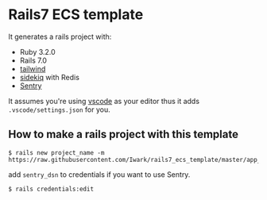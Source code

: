 # Rails7 ECS template

It generates a rails project with:

- Ruby 3.2.0
- Rails 7.0
- [tailwind](https://tailwindcss.com/)
- [sidekiq](https://github.com/mperham/sidekiq) with Redis
- [Sentry](https://sentry.io/)

It assumes you're using [vscode](https://code.visualstudio.com/) as your editor thus it adds `.vscode/settings.json` for you.

## How to make a rails project with this template

```
$ rails new project_name -m https://raw.githubusercontent.com/Iwark/rails7_ecs_template/master/app_template.rb
```

add `sentry_dsn` to credentials if you want to use Sentry.

```
$ rails credentials:edit
```
